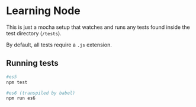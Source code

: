# Learning Node
This is just a mocha setup that watches and runs any tests found inside the test directory (`/tests`). 

By default, all tests require a `.js` extension. 

## Running tests
```bash
#es5
npm test

#es6 (transpiled by babel)
npm run es6
```
